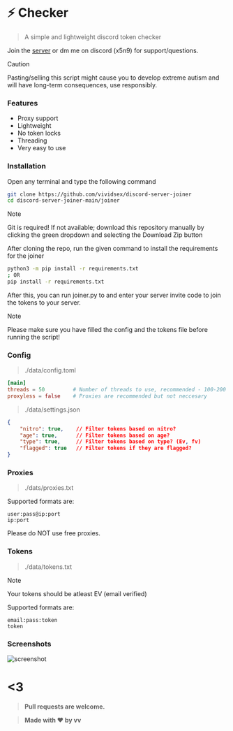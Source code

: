 # ⚡ Checker
> A simple and lightweight discord token checker

Join the [server](https://discord.gg/pop) or dm me on discord (x5n9) for support/questions.

> [!CAUTION]
> Pasting/selling this script might cause you to develop extreme autism and will have long-term consequences, use responsibly.




### Features
- Proxy support
- Lightweight
- No token locks
- Threading
- Very easy to use




### Installation

Open any terminal and type the following command
```bash
git clone https://github.com/vividsex/discord-server-joiner
cd discord-server-joiner-main/joiner
```
> [!NOTE]
> Git is required! If not available; download this repository manually by clicking the green dropdown and selecting the Download Zip button

After cloning the repo, run the given command to install the requirements for the joiner
```bash
python3 -m pip install -r requirements.txt
; OR
pip install -r requirements.txt
```
After this, you can run joiner.py to and enter your server invite code to join the tokens to your server.


> [!NOTE]
> Please make sure you have filled the config and the tokens file before running the script!


### Config
> ./data/config.toml
```toml
[main]
threads = 50         # Number of threads to use, recommended - 100-200
proxyless = false    # Proxies are recommended but not neccesary
```
> ./data/settings.json
```json
{
    "nitro": true,    // Filter tokens based on nitro?
    "age": true,      // Filter tokens based on age?
    "type": true,     // Filter tokens based on type? (Ev, fv)
    "flagged": true   // Filter tokens if they are flagged?
}
```



### Proxies
> ./dats/proxies.txt

Supported formats are:
```
user:pass@ip:port
ip:port
```
Please do NOT use free proxies.




### Tokens
> ./data/tokens.txt

> [!NOTE]
> Your tokens should be atleast EV (email verified)

Supported formats are:
```
email:pass:token
token
```

### Screenshots
![screenshot](https://media.discordapp.net/attachments/1222528933522837609/1224317103989981284/image.png?ex=661d0d28&is=660a9828&hm=d6d6a6f31d4a72feeb202ab27fefad58b32061df81002128f05f6e296dfc5f07&=&format=webp&quality=lossless&width=1145&height=626)


# <3
> __Pull requests are welcome.__

> __Made with ❤ by vv__



